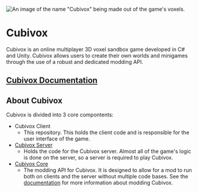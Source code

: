 ![An image of the name "Cubivox" being made out of the game's voxels.](https://img.ryandw11.com/raw/remi3lqas.png)
# Cubivox
Cubivox is an online multiplayer 3D voxel sandbox game developed in C# and Unity. Cubivox allows users to create their own worlds and minigames through the use of a robust and dedicated modding API.

## [Cubivox Documentation](https://docs.ryandw11.com/cubivox/cubivox)

## About Cubivox
Cubivox is divided into 3 core compontents:
- Cubivox Client
  - This repository. This holds the client code and is responsible for the user interface of the game. 
- [Cubivox Server](https://github.com/ryandw11/CubivoxServer)
  - Holds the code for the Cubivox server. Almost all of the game's logic is done on the server, so a server is required to play Cubivox.
- [Cubivox Core](https://github.com/ryandw11/CubivoxCore)
  - The modding API for Cubivox. It is designed to allow for a mod to run both on clients and the server without multiple code bases. See the [documentation](https://docs.ryandw11.com/cubivox/mods/) for more information about modding Cubivox.
